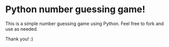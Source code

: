 # Python number guessing game!

This is a simple number guessing game using Python. 
Feel free to fork and use as needed.

Thank you! :)
